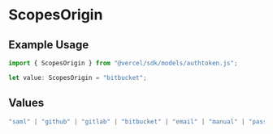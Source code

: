 # ScopesOrigin

## Example Usage

```typescript
import { ScopesOrigin } from "@vercel/sdk/models/authtoken.js";

let value: ScopesOrigin = "bitbucket";
```

## Values

```typescript
"saml" | "github" | "gitlab" | "bitbucket" | "email" | "manual" | "passkey" | "otp" | "sms" | "invite" | "google" | "app"
```
